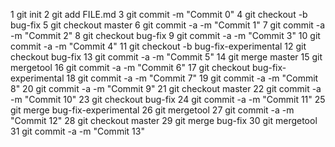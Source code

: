 1 git init
2 git add FILE.md
3 git commit -m "Commit 0"
4 git checkout -b bug-fix
5 git checkout master
6 git commit -a -m "Commit 1"
7 git commit -a -m "Commit 2"
8 git checkout bug-fix
9 git commit -a -m "Commit 3"
10 git commit -a -m "Commit 4"
11 git checkout -b bug-fix-experimental
12 git checkout bug-fix
13 git commit -a -m "Commit 5"
14 git merge master
15 git mergetool
16 git commit -a -m "Commit 6"
17 git checkout bug-fix-experimental
18 git commit -a -m "Commit 7"
19 git commit -a -m "Commit 8"
20 git commit -a -m "Commit 9"
21 git checkout master
22 git commit -a -m "Commit 10"
23 git checkout bug-fix
24 git commit -a -m "Commit 11"
25 git merge bug-fix-experimental
26 git mergetool
27 git commit -a -m "Commit 12"
28 git checkout master
29 git merge bug-fix
30 git mergetool
31 git commit -a -m "Commit 13"
